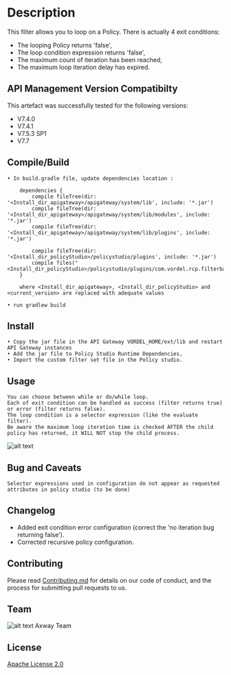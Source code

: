 # Description
This filter allows you to loop on a Policy. There is actually 4 exit conditions:
- The looping Policy returns 'false',
- The loop condition expression returns 'false',
- The maximum count of iteration has been reached,
- The maximum loop iteration delay has expired.

## API Management Version Compatibilty
This artefact was successfully tested for the following versions:
- V7.4.0
- V7.4.1
- V7.5.3 SP1
- V7.7

## Compile/Build
```
• In build.gradle file, update dependencies location :

    dependencies {
        compile fileTree(dir: '<Install_dir_apigateway>/apigateway/system/lib', include: '*.jar')
        compile fileTree(dir: '<Install_dir_apigateway>/apigateway/system/lib/modules', include: '*.jar')
        compile fileTree(dir: '<Install_dir_apigateway>/apigateway/system/lib/plugins', include: '*.jar')

        compile fileTree(dir: '<Install_dir_policyStudio>/policystudio/plugins', include: '*.jar')
        compile files("<Install_dir_policyStudio>/policystudio/plugins/com.vordel.rcp.filterbase_<current_version>")
    }

    where <Install_dir_apigateway>, <Install_dir_policyStudio> and <current_version> are replaced with adequate values 

• run gradlew build

```

## Install

```
• Copy the jar file in the API Gateway VORDEL_HOME/ext/lib and restart API Gateway instances
• Add the jar file to Policy Studio Runtime Dependencies,
• Import the custom filter set file in the Policy studio.

```

## Usage

```
You can choose between while or do/while loop.
Each of exit condition can be handled as success (filter returns true) or error (filter returns false).
The loop condition is a selector expression (like the evaluate filter).
Be aware the maximum loop iteration time is checked AFTER the child policy has returned, it WILL NOT stop the child process.
```
![alt text][Screenshot1]

[Screenshot1]: https://github.com/Axway-API-Management/Policy-Loop-custom-filter/blob/master/Readme/Screenshot1.png  "Screenshot1"


## Bug and Caveats
```
Selector expressions used in configuration do not appear as requested attributes in policy studio (to be done)
```

## Changelog
- Added exit condition error configuration (correct the 'no iteration bug returning false').
- Corrected recursive policy configuration.


## Contributing

Please read [Contributing.md](https://github.com/Axway-API-Management-Plus/Common/blob/master/Contributing.md) for details on our code of conduct, and the process for submitting pull requests to us.

## Team

![alt text][Axwaylogo] Axway Team

[Axwaylogo]: https://github.com/Axway-API-Management/Common/blob/master/img/AxwayLogoSmall.png  "Axway logo"

## License
[Apache License 2.0](LICENSE)
